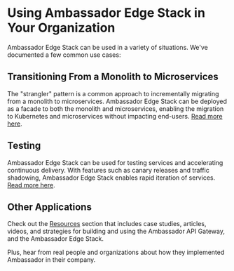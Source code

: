 # Using Ambassador Edge Stack in Your Organization

Ambassador Edge Stack can be used in a variety of situations. We've documented a few common use cases:

## Transitioning From a Monolith to Microservices

The "strangler" pattern is a common approach to incrementally migrating from a monolith to microservices. Ambassador Edge Stack can be deployed as a facade to both the monolith and microservices, enabling the migration to Kubernetes and microservices without impacting end-users. [Read more here](https://blog.getambassador.io/using-api-gateways-to-facilitate-your-transition-from-monolith-to-microservices-5e630da24717).

## Testing

Ambassador Edge Stack can be used for testing services and accelerating continuous delivery. With features such as canary releases and traffic shadowing, Ambassador Edge Stack enables rapid iteration of services. [Read more here](https://blog.getambassador.io/next-level-testing-with-an-api-gateway-and-continuous-delivery-9cbb9c4564b5).

## Other Applications

Check out the [Resources](/resources/) section that includes case studies, articles, videos, and strategies for building and using the Ambassador API Gateway, and the Ambassador Edge Stack.

Plus, hear from real people and organizations about how they implemented Ambassador in their company.
